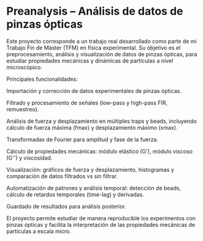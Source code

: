 # Preanalysis – Análisis de datos de pinzas ópticas

Este proyecto corresponde a un trabajo real desarrollado como parte de mi Trabajo Fin de Máster (TFM) en física experimental. Su objetivo es el preprocesamiento, análisis y visualización de datos de pinzas ópticas, para estudiar propiedades mecánicas y dinámicas de partículas a nivel microscópico.

Principales funcionalidades:

Importación y corrección de datos experimentales de pinzas ópticas.

Filtrado y procesamiento de señales (low-pass y high-pass FIR, remuestreo).

Análisis de fuerza y desplazamiento en múltiples traps y beads, incluyendo cálculo de fuerza máxima (fmax) y desplazamiento máximo (xmax).

Transformadas de Fourier para amplitud y fase de la fuerza.

Cálculo de propiedades mecánicas: módulo elástico (G'), módulo viscoso (G'') y viscosidad.

Visualización: gráficos de fuerza y desplazamiento, histogramas y comparación de datos filtrados vs sin filtrar.

Automatización de patrones y análisis temporal: detección de beads, cálculo de retardos temporales (time-lag) y derivadas.

Guardado de resultados para análisis posterior.

El proyecto permite estudiar de manera reproducible los experimentos con pinzas ópticas y facilita la interpretación de las propiedades mecánicas de partículas a escala micro.

